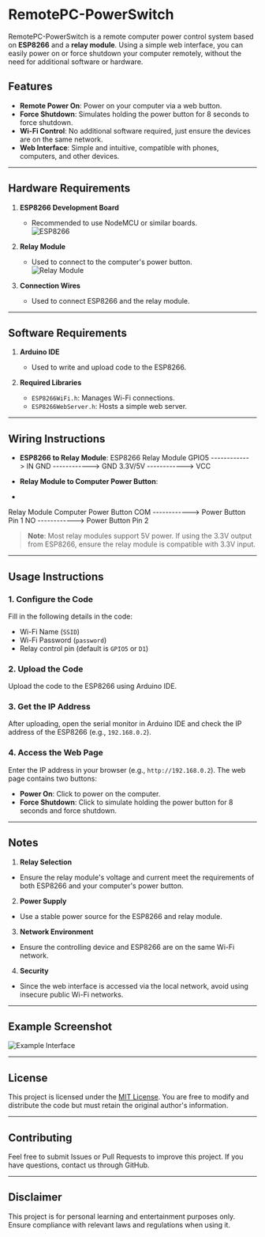# RemotePC-PowerSwitch

RemotePC-PowerSwitch is a remote computer power control system based on **ESP8266** and a **relay module**. Using a simple web interface, you can easily power on or force shutdown your computer remotely, without the need for additional software or hardware.

## Features

- **Remote Power On**: Power on your computer via a web button.
- **Force Shutdown**: Simulates holding the power button for 8 seconds to force shutdown.
- **Wi-Fi Control**: No additional software required, just ensure the devices are on the same network.
- **Web Interface**: Simple and intuitive, compatible with phones, computers, and other devices.

---

## Hardware Requirements

1. **ESP8266 Development Board**  
   - Recommended to use NodeMCU or similar boards.  
   ![ESP8266](https://github.com/user-attachments/assets/fd63ad78-fb9a-44b4-b057-d744a0c9a279)

2. **Relay Module**  
   - Used to connect to the computer's power button.  
   ![Relay Module](https://github.com/user-attachments/assets/698747f6-98be-438e-9361-abb92bf2468d)

3. **Connection Wires**  
   - Used to connect ESP8266 and the relay module.

---

## Software Requirements

1. **Arduino IDE**  
   - Used to write and upload code to the ESP8266.

2. **Required Libraries**  
   - `ESP8266WiFi.h`: Manages Wi-Fi connections.
   - `ESP8266WebServer.h`: Hosts a simple web server.

---

## Wiring Instructions

- **ESP8266 to Relay Module**:
ESP8266 Relay Module GPIO5 ------------> IN GND ------------> GND 3.3V/5V ------------> VCC

- **Relay Module to Computer Power Button**:
- 
Relay Module Computer Power Button COM ------------> Power Button Pin 1 NO ------------> Power Button Pin 2


> **Note**: Most relay modules support 5V power. If using the 3.3V output from ESP8266, ensure the relay module is compatible with 3.3V input.

---

## Usage Instructions

### 1. Configure the Code
Fill in the following details in the code:
- Wi-Fi Name (`SSID`)
- Wi-Fi Password (`password`)
- Relay control pin (default is `GPIO5` or `D1`)

### 2. Upload the Code
Upload the code to the ESP8266 using Arduino IDE.

### 3. Get the IP Address
After uploading, open the serial monitor in Arduino IDE and check the IP address of the ESP8266 (e.g., `192.168.0.2`).

### 4. Access the Web Page
Enter the IP address in your browser (e.g., `http://192.168.0.2`). The web page contains two buttons:
- **Power On**: Click to power on the computer.
- **Force Shutdown**: Click to simulate holding the power button for 8 seconds and force shutdown.

---

## Notes

1. **Relay Selection**  
 - Ensure the relay module's voltage and current meet the requirements of both ESP8266 and your computer's power button.

2. **Power Supply**  
 - Use a stable power source for the ESP8266 and relay module.

3. **Network Environment**  
 - Ensure the controlling device and ESP8266 are on the same Wi-Fi network.

4. **Security**  
 - Since the web interface is accessed via the local network, avoid using insecure public Wi-Fi networks.

---

## Example Screenshot

![Example Interface](https://github.com/user-attachments/assets/92aa72c8-5d27-47e5-bafe-b7fc8cebc421)

---

## License

This project is licensed under the [MIT License](LICENSE). You are free to modify and distribute the code but must retain the original author's information.

---

## Contributing

Feel free to submit Issues or Pull Requests to improve this project. If you have questions, contact us through GitHub.

---

## Disclaimer

This project is for personal learning and entertainment purposes only. Ensure compliance with relevant laws and regulations when using it.
